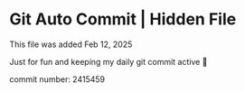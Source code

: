 # Git Auto Commit | Hidden File

This file was added Feb 12, 2025

Just for fun and keeping my daily git commit active 🤪

commit number: 2415459
